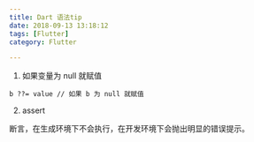 ```yaml
---
title: Dart 语法tip
date: 2018-09-13 13:18:12
tags: [Flutter]
category: Flutter

---
```


1. 如果变量为 null 就赋值

```
b ??= value // 如果 b 为 null 就赋值
```


2. assert

断言，在生成环境下不会执行，在开发环境下会抛出明显的错误提示。

